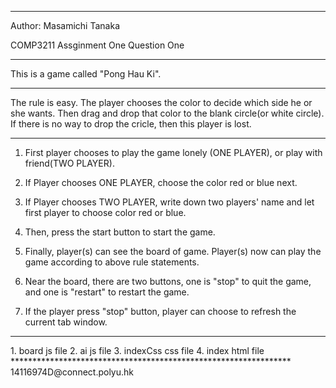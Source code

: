 ****************************************************************
Author: Masamichi Tanaka

COMP3211 Assginment One Question One

****************************************************************
This is a game called "Pong Hau Ki".
****************************************************************
<RULE> The rule is easy. The player chooses the color to decide which side he or she wants. Then drag and drop that color to the blank circle(or white circle). If there is no way to drop the cricle, then this player is lost. 
****************************************************************
<INTERFACE >

1. First player chooses to play the game lonely (ONE PLAYER), or play with friend(TWO PLAYER).
2. If Player chooses ONE PLAYER, choose the color red or blue next.

3. If Player chooses TWO PLAYER, write down two players' name and let first player to choose color red or blue. 

4. Then, press the start button to start the game.

5. Finally, player(s) can see the board of game. Player(s) now can play the game according to above rule statements.

6. Near the board, there are two buttons, one is "stop" to quit the game, and one is "restart" to restart the game.

7. If the player press "stop" button, player can choose to refresh the current tab window. 
****************************************************************
<REQUIREMENT >
1. board js file
2. ai js file
3. indexCss css file
4. index html file
****************************************************************
<ENQUIRY> 
14116974D@connect.polyu.hk
